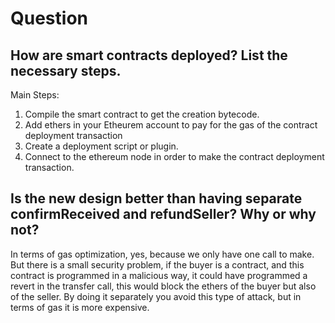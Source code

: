 # Question
## How are smart contracts deployed? List the necessary steps.

Main Steps:
1. Compile the smart contract to get the creation bytecode.
2. Add ethers in your Etheurem account to pay for the gas of the contract deployment transaction
3. Create a deployment script or plugin.
4. Connect to the ethereum node in order to make the contract deployment transaction.

## Is the new design better than having separate confirmReceived and refundSeller? Why or why not?

In terms of gas optimization, yes, because we only have one call to make. But there is a small security problem, if the buyer is a contract, and this contract is programmed in a malicious way, it could have programmed a revert in the transfer call, this would block the ethers of the buyer but also of the seller. By doing it separately you avoid this type of attack, but in terms of gas it is more expensive.


